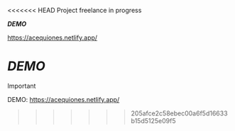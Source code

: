 <<<<<<< HEAD
Project freelance in progress

***DEMO***

https://acequiones.netlify.app/

***DEMO***
=======
> [!IMPORTANT]
> DEMO:
> https://acequiones.netlify.app/

>>>>>>> 205afce2c58ebec00a6f5d16633b15d5125e09f5
